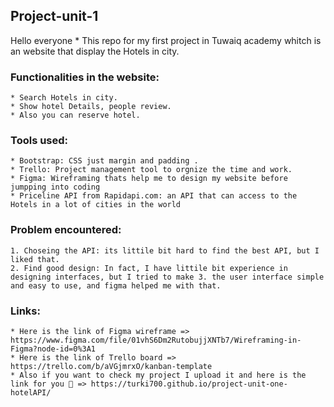 ## Project-unit-1

Hello everyone
    * This repo for my first project in Tuwaiq academy whitch is an website that display the Hotels in city.


### Functionalities in the website:
    * Search Hotels in city.
    * Show hotel Details, people review.
    * Also you can reserve hotel.
### Tools used:
    * Bootstrap: CSS just margin and padding .
    * Trello: Project management tool to orgnize the time and work.
    * Figma: Wireframing thats help me to design my website before jumpping into coding
    * Priceline API from Rapidapi.com: an API that can access to the Hotels in a lot of cities in the world
### Problem encountered:
    1. Choseing the API: its littile bit hard to find the best API, but I liked that.
    2. Find good design: In fact, I have littile bit experience in designing interfaces, but I tried to make 3. the user interface simple and easy to use, and figma helped me with that.
### Links:
    * Here is the link of Figma wireframe => https://www.figma.com/file/01vhS6Dm2RutobujjXNTb7/Wireframing-in-Figma?node-id=0%3A1
    * Here is the link of Trello board => https://trello.com/b/aVGjmrxO/kanban-template
    * Also if you want to check my project I upload it and here is the link for you 🤍 => https://turki700.github.io/project-unit-one-hotelAPI/
